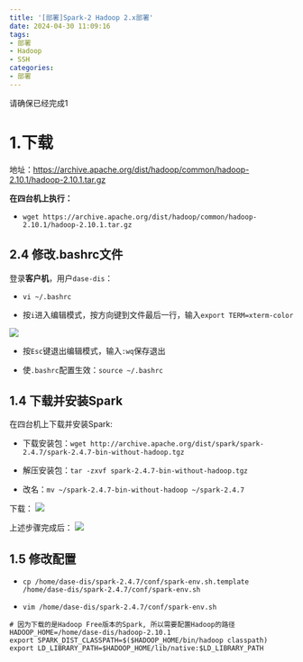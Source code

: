 ```yaml
---
title: '[部署]Spark-2 Hadoop 2.x部署'
date: 2024-04-30 11:09:16
tags: 
- 部署 
- Hadoop
- SSH
categories: 
- 部署
---
```


请确保已经完成1

# 1.下载

地址：https://archive.apache.org/dist/hadoop/common/hadoop-2.10.1/hadoop-2.10.1.tar.gz

**在四台机上执行：**

- `wget https://archive.apache.org/dist/hadoop/common/hadoop-2.10.1/hadoop-2.10.1.tar.gz`


## 2.4 修改.bashrc文件

登录**客户机**，用户`dase-dis`：

- `vi ~/.bashrc`

- 按`i`进入编辑模式，按方向键到文件最后一行，输入`export TERM=xterm-color`

![](https://cdn.jsdelivr.net/gh/oixel64/imgs/imgs/202404292240144.png)

- 按`Esc`键退出编辑模式，输入`:wq`保存退出

- 使`.bashrc`配置生效：`source ~/.bashrc`


## 1.4 下载并安装Spark

在四台机上下载并安装Spark:

- 下载安装包：`wget http://archive.apache.org/dist/spark/spark-2.4.7/spark-2.4.7-bin-without-hadoop.tgz`

- 解压安装包：`tar -zxvf spark-2.4.7-bin-without-hadoop.tgz`

- 改名：`mv ~/spark-2.4.7-bin-without-hadoop ~/spark-2.4.7`

下载：
![](https://cdn.jsdelivr.net/gh/oixel64/imgs/imgs/202404292248585.png)

上述步骤完成后：
![](https://cdn.jsdelivr.net/gh/oixel64/imgs/imgs/202404292257700.png)


## 1.5 修改配置

- `cp /home/dase-dis/spark-2.4.7/conf/spark-env.sh.template /home/dase-dis/spark-2.4.7/conf/spark-env.sh`

- `vim /home/dase-dis/spark-2.4.7/conf/spark-env.sh`

```shell
# 因为下载的是Hadoop Free版本的Spark, 所以需要配置Hadoop的路径
HADOOP_HOME=/home/dase-dis/hadoop-2.10.1
export SPARK_DIST_CLASSPATH=$($HADOOP_HOME/bin/hadoop classpath)
export LD_LIBRARY_PATH=$HADOOP_HOME/lib/native:$LD_LIBRARY_PATH
```